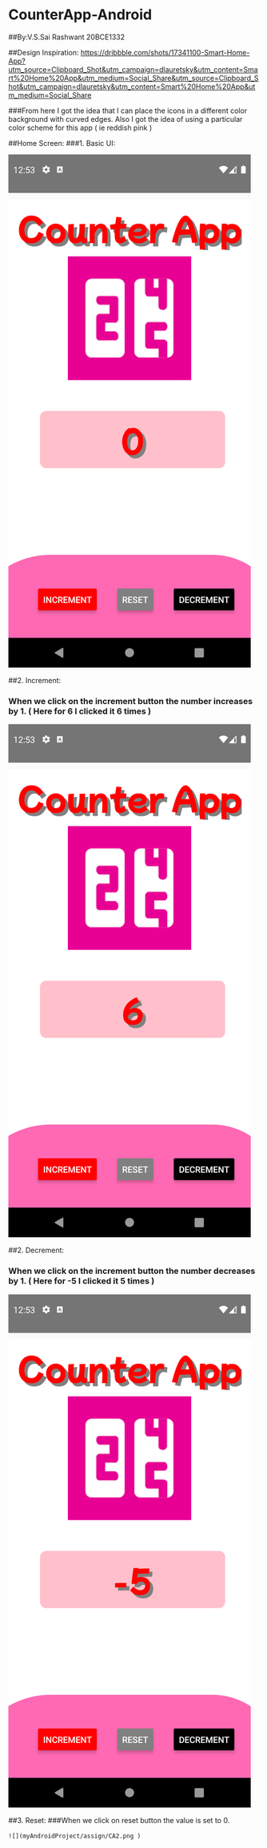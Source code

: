 # CounterApp-Android
##By:V.S.Sai Rashwant 20BCE1332

##Design Inspiration: 
https://dribbble.com/shots/17341100-Smart-Home-App?utm_source=Clipboard_Shot&utm_campaign=dlauretsky&utm_content=Smart%20Home%20App&utm_medium=Social_Share&utm_source=Clipboard_Shot&utm_campaign=dlauretsky&utm_content=Smart%20Home%20App&utm_medium=Social_Share

###From here I got the idea that I can place the icons in a different color background with curved edges. Also I got the idea of using a particular color scheme for this app ( ie reddish pink )


##Home Screen:
###1. Basic UI:

 ![](myAndroidProject/assign/CA2.png ) 




##2. Increment:
  ### When we click on the increment button the number increases by 1. ( Here for 6 I clicked it 6 times )
 
 
 
 
 
 
  ![](myAndroidProject/assign/CA3.png )
  
  
##2. Decrement:
  ### When we click on the increment button the number decreases by 1. ( Here for -5 I clicked it 5 times )
 
 
 
 
 
 
  ![](myAndroidProject/assign/CA1.png )


##3. Reset:
    ###When we click on reset button the value is set to 0.
    
    ![](myAndroidProject/assign/CA2.png )
    
    
    


 
